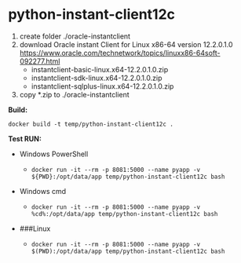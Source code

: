 # python-instant-client12c

1. create folder ./oracle-instantclient
2. download Oracle instant Client for Linux x86-64 version 12.2.0.1.0 https://www.oracle.com/technetwork/topics/linuxx86-64soft-092277.html
    - instantclient-basic-linux.x64-12.2.0.1.0.zip
    - instantclient-sdk-linux.x64-12.2.0.1.0.zip
    - instantclient-sqlplus-linux.x64-12.2.0.1.0.zip
3. copy *.zip to ./oracle-instantclient

__Build:__

```docker build -t temp/python-instant-client12c .```


__Test RUN:__ 

- Windows PowerShell
    - ```docker run -it --rm -p 8081:5000 --name pyapp -v ${PWD}:/opt/data/app temp/python-instant-client12c bash```

- Windows cmd
    - ```docker run -it --rm -p 8081:5000 --name pyapp -v %cd%:/opt/data/app temp/python-instant-client12c bash```

- ###Linux 
    - ```docker run -it --rm -p 8081:5000 --name pyapp -v $(PWD):/opt/data/app temp/python-instant-client12c bash```

